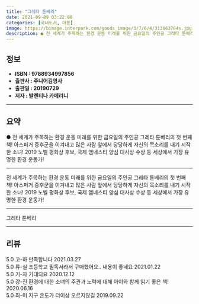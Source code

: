 ```yaml
---
title: "그레타 툰베리"
date: 2021-09-09 03:22:08
categories: [국내도서, 아동]
image: https://bimage.interpark.com/goods_image/3/7/6/4/313663764s.jpg
description: ● 전 세계가 주목하는 환경 운동 미래를 위한 금요일의 주인공 그레타 툰베리의 첫 번째 책! 아스퍼거 증후군을 이겨내고 많은 사람 앞에서 당당하게 자신의 목소리를 내기 시작한 소녀! 2019 노벨 평화상 후보, 국제 앰네스티 양심 대사상 수상 등 세상에서 가장 유명한 환경 운동가!
---
```


## **정보**

- **ISBN : 9788934997856**
- **출판사 : 주니어김영사**
- **출판일 : 20190729**
- **저자 : 발렌티나 카메리니**

------



## **요약**

● 전 세계가 주목하는 환경 운동 미래를 위한 금요일의 주인공 그레타 툰베리의 첫 번째 책! 아스퍼거 증후군을 이겨내고 많은 사람 앞에서 당당하게 자신의 목소리를 내기 시작한 소녀! 2019 노벨 평화상 후보, 국제 앰네스티 양심 대사상 수상 등 세상에서 가장 유명한 환경 운동가!

------

 전 세계가 주목하는 환경 운동 미래를 위한 금요일의 주인공 그레타 툰베리의 첫 번째 책!
 아스퍼거 증후군을 이겨내고 많은 사람 앞에서 당당하게 자신의 목소리를 내기 시작한 소녀! 2019 노벨 평화상 후보, 국제 앰네스티 양심 대사상 수상 등 세상에서 가장 유명한 환경 운동가!

------


그레타 툰베리 

------


## **리뷰** 

5.0 고-하 만족합니다 2021.03.27 <br/>5.0 류-실 초등학교 필독서라서 구매했어요.. 내용이 좋네요 2021.01.22 <br/>5.0 기-자 기대되요 2020.12.12 <br/>5.0 강-진 환경에 대한 소녀의 주관과 노력에 대해 아이와 함께 읽기 좋은 책! 2020.06.16 <br/>5.0 최-미 지구 온도가 더이상 오르지않길  2019.09.22 <br/>